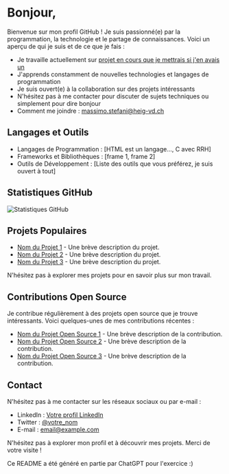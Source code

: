 # Bonjour,

Bienvenue sur mon profil GitHub ! Je suis passionné(e) par la programmation, la technologie et le partage de connaissances. Voici un aperçu de qui je suis et de ce que je fais :

-  Je travaille actuellement sur [projet en cours que je mettrais si j'en avais un](lien_vers_le_projet)
-  J'apprends constamment de nouvelles technologies et langages de programmation
-  Je suis ouvert(e) à la collaboration sur des projets intéressants
-  N'hésitez pas à me contacter pour discuter de sujets techniques ou simplement pour dire bonjour
-  Comment me joindre : [massimo.stefani@heig-vd.ch](mailto:massimo.stefani@heig-vd.ch)

## Langages et Outils

- Langages de Programmation : [HTML est un langage..., C avec RRH]
- Frameworks et Bibliothèques : [frame 1, frame 2]
- Outils de Développement : [Liste des outils que vous préférez, je suis ouvert à tout]

## Statistiques GitHub

![Statistiques GitHub](https://github-readme-stats.vercel.app/api?username=VotreNom&show_icons=true&count_private=true&theme=dark)

## Projets Populaires

- [Nom du Projet 1](lien_vers_le_projet_1) - Une brève description du projet.
- [Nom du Projet 2](lien_vers_le_projet_2) - Une brève description du projet.
- [Nom du Projet 3](lien_vers_le_projet_3) - Une brève description du projet.

N'hésitez pas à explorer mes projets pour en savoir plus sur mon travail.

## Contributions Open Source

Je contribue régulièrement à des projets open source que je trouve intéressants. Voici quelques-unes de mes contributions récentes :

- [Nom du Projet Open Source 1](lien_vers_le_projet_1) - Une brève description de la contribution.
- [Nom du Projet Open Source 2](lien_vers_le_projet_2) - Une brève description de la contribution.
- [Nom du Projet Open Source 3](lien_vers_le_projet_3) - Une brève description de la contribution.

## Contact

N'hésitez pas à me contacter sur les réseaux sociaux ou par e-mail :

- LinkedIn : [Votre profil LinkedIn](lien_vers_votre_profil_linkedin)
- Twitter : [@votre_nom](lien_vers_votre_compte_twitter)
- E-mail : [email@example.com](mailto:email@example.com)

N'hésitez pas à explorer mon profil et à découvrir mes projets. Merci de votre visite !

Ce README a été généré en partie par ChatGPT pour l'exercice :)
